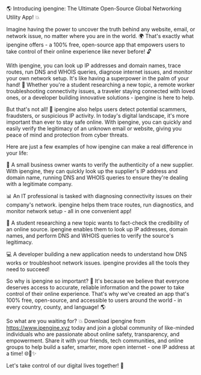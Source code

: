 🌎️ Introducing ipengine: The Ultimate Open-Source Global Networking Utility App! 💥

Imagine having the power to uncover the truth behind any website, email, or network issue, no matter where you are in the world. 🌍 That's exactly what ipengine offers - a 100% free, open-source app that empowers users to take control of their online experience like never before! 🔓

With ipengine, you can look up IP addresses and domain names, trace routes, run DNS and WHOIS queries, diagnose internet issues, and monitor your own network setup. It's like having a superpower in the palm of your hand! 🤩 Whether you're a student researching a new topic, a remote worker troubleshooting connectivity issues, a traveler staying connected with loved ones, or a developer building innovative solutions - ipengine is here to help.

But that's not all! 🎉 ipengine also helps users detect potential scammers, fraudsters, or suspicious IP activity. In today's digital landscape, it's more important than ever to stay safe online. With ipengine, you can quickly and easily verify the legitimacy of an unknown email or website, giving you peace of mind and protection from cyber threats.

Here are just a few examples of how ipengine can make a real difference in your life:

🚀 A small business owner wants to verify the authenticity of a new supplier. With ipengine, they can quickly look up the supplier's IP address and domain name, running DNS and WHOIS queries to ensure they're dealing with a legitimate company.

📊 An IT professional is tasked with diagnosing connectivity issues on their company's network. ipengine helps them trace routes, run diagnostics, and monitor network setup - all in one convenient app!

🏫 A student researching a new topic wants to fact-check the credibility of an online source. ipengine enables them to look up IP addresses, domain names, and perform DNS and WHOIS queries to verify the source's legitimacy.

💻 A developer building a new application needs to understand how DNS works or troubleshoot network issues. ipengine provides all the tools they need to succeed!

So why is ipengine so important? 🤔 It's because we believe that everyone deserves access to accurate, reliable information and the power to take control of their online experience. That's why we've created an app that's 100% free, open-source, and accessible to users around the world - in every country, county, and language! 🌎️

So what are you waiting for? 💥 Download ipengine from https://www.ipengine.xyz today and join a global community of like-minded individuals who are passionate about online safety, transparency, and empowerment. Share it with your friends, tech communities, and online groups to help build a safer, smarter, more open internet - one IP address at a time! 🌐🚀✨

Let's take control of our digital lives together! 💪